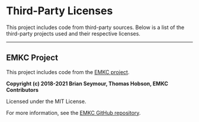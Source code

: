 # Third-Party Licenses

This project includes code from third-party sources. Below is a list of the third-party projects used and their respective licenses.

---

## EMKC Project

This project includes code from the [EMKC project](https://github.com/engineer-man/piston).

**Copyright (c) 2018-2021 Brian Seymour, Thomas Hobson, EMKC Contributors**

Licensed under the MIT License.

For more information, see the [EMKC GitHub repository](https://github.com/engineer-man/piston).
